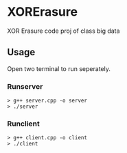 # XORErasure
XOR Erasure code proj of class big data

## Usage

Open two terminal to run seperately.

### Runserver
    > g++ server.cpp -o server
    > ./server
   
### Runclient
    > g++ client.cpp -o client
    > ./client
